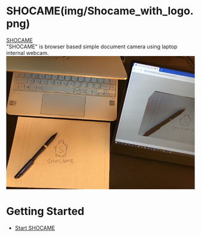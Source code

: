 # SHOCAME(img/Shocame_with_logo.png)
[SHOCAME](https://covao.github.io/SHOCAME/html/shocame.html)  
"SHOCAME" is browser based simple document camera using laptop internal webcam.  
![SHOCAME](img/shocame_usecase.jpg)
# Getting Started
- [Start SHOCAME](https://covao.github.io/SHOCAME/html/shocame.html)  


